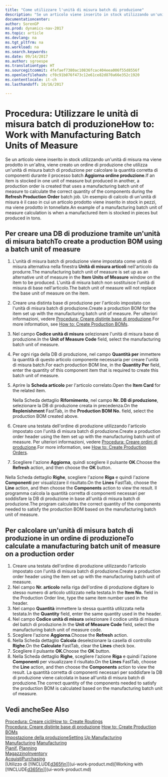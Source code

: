 ```yaml
---
title: "Come utilizzare l'unità di misura batch di produzione"
description: "Se un articolo viene inserito in stock utilizzando un'unità di misura ma viene prodotto in un'altra, l'ordine di produzione deve utilizzare un'unità di misura batch di produzione per calcolare la quantità corretta di componenti. Un esempio di calcolo di un'unità di misura è il caso in cui un articolo prodotto viene inserito in stock in pezzi, ma viene prodotto in tonnellate."
documentationcenter: 
author: SorenGP
ms.prod: dynamics-nav-2017
ms.topic: article
ms.devlang: na
ms.tgt_pltfrm: na
ms.workload: na
ms.search.keywords: 
ms.date: 09/14/2017
ms.author: sgroespe
ms.translationtype: HT
ms.sourcegitcommit: 4fefaef7380ac10836fcac404eea006f55d8556f
ms.openlocfilehash: cf0c91b076f473c12e61ce82d870a66e352c1920
ms.contentlocale: it-ch
ms.lasthandoff: 10/16/2017

---
```

# <a name="how-to-work-with-manufacturing-batch-units-of-measure"></a><span data-ttu-id="c36c4-104">Procedura: Utilizzare le unità di misura batch di produzione</span><span class="sxs-lookup"><span data-stu-id="c36c4-104">How to: Work with Manufacturing Batch Units of Measure</span></span>
<span data-ttu-id="c36c4-105">Se un articolo viene inserito in stock utilizzando un'unità di misura ma viene prodotto in un'altra, viene creato un ordine di produzione che utilizza un'unità di misura batch di produzione per calcolare la quantità corretta di componenti durante il processo batch **Aggiorna ordine produzione**.</span><span class="sxs-lookup"><span data-stu-id="c36c4-105">If an item is stocked in one unit of measure but produced in another, a production order is created that uses a manufacturing batch unit of measure to calculate the correct quantity of the components during the **Refresh Production Order** batch job.</span></span> <span data-ttu-id="c36c4-106">Un esempio di calcolo di un'unità di misura è il caso in cui un articolo prodotto viene inserito in stock in pezzi, ma viene prodotto in tonnellate.</span><span class="sxs-lookup"><span data-stu-id="c36c4-106">An example of a manufacturing batch unit of measure calculation is when a manufactured item is stocked in pieces but produced in tons.</span></span>  

## <a name="to-create-a-production-bom-using-a-batch-unit-of-measure"></a><span data-ttu-id="c36c4-107">Per creare una DB di produzione tramite un'unità di misura batch</span><span class="sxs-lookup"><span data-stu-id="c36c4-107">To create a production BOM using a batch unit of measure</span></span>  
1.  <span data-ttu-id="c36c4-108">L'unità di misura batch di produzione viene impostata come unità di misura alternativa nella finestra **Unità di misura articoli** nell'articolo da produrre.</span><span class="sxs-lookup"><span data-stu-id="c36c4-108">The manufacturing batch unit of measure is set up as an alternative unit of measure in the **Item Units of Measure** window on the item to be produced.</span></span> <span data-ttu-id="c36c4-109">L'unità di misura batch non sostituisce l'unità di misura di base nell'articolo.</span><span class="sxs-lookup"><span data-stu-id="c36c4-109">The batch unit of measure will not replace the base unit of measure on the item.</span></span>  
2.  <span data-ttu-id="c36c4-110">Creare una distinta base di produzione per l'articolo impostato con l'unità di misura batch di produzione.</span><span class="sxs-lookup"><span data-stu-id="c36c4-110">Create a production BOM for the item set up with the manufacturing batch unit of measure.</span></span> <span data-ttu-id="c36c4-111">Per ulteriori informazioni, vedere [Procedura: Creare distinte base di produzione](production-how-to-create-production-boms.md).</span><span class="sxs-lookup"><span data-stu-id="c36c4-111">For more information, see [How to: Create Production BOMs](production-how-to-create-production-boms.md).</span></span>  
3.  <span data-ttu-id="c36c4-112">Nel campo **Codice unità di misura** selezionare l'unità di misura base di produzione.</span><span class="sxs-lookup"><span data-stu-id="c36c4-112">In the **Unit of Measure Code** field, select the manufacturing batch unit of measure.</span></span>  
4.  <span data-ttu-id="c36c4-113">Per ogni riga della DB di produzione, nel campo **Quantità per** immettere la quantità di questo articolo componente necessaria per creare l'unità di misura batch.</span><span class="sxs-lookup"><span data-stu-id="c36c4-113">For each production BOM line, in the **Quantity Per** field, enter the quantity of this component item that is required to create this batch unit of measure.</span></span>  
5.  <span data-ttu-id="c36c4-114">Aprire la **Scheda articolo** per l'articolo correlato.</span><span class="sxs-lookup"><span data-stu-id="c36c4-114">Open the **Item Card** for the related item.</span></span>  

    <span data-ttu-id="c36c4-115">Nella Scheda dettaglio **Rifornimento**, nel campo **Nr. DB di produzione**, selezionare la DB di produzione creata in precedenza.</span><span class="sxs-lookup"><span data-stu-id="c36c4-115">On the **Replenishment** FastTab, in the **Production BOM No.** field, select the production BOM created above.</span></span>  
6.  <span data-ttu-id="c36c4-116">Creare una testata dell'ordine di produzione utilizzando l'articolo impostato con l'unità di misura batch di produzione.</span><span class="sxs-lookup"><span data-stu-id="c36c4-116">Create a production order header using the item set up with the manufacturing batch unit of measure.</span></span> <span data-ttu-id="c36c4-117">Per ulteriori informazioni, vedere [Procedura: Creare ordini di produzione](production-how-to-create-production-orders.md).</span><span class="sxs-lookup"><span data-stu-id="c36c4-117">For more information, see [How to: Create Production Orders](production-how-to-create-production-orders.md).</span></span>  
7.  <span data-ttu-id="c36c4-118">Scegliere l'azione **Aggiorna**, quindi scegliere il pulsante **OK**.</span><span class="sxs-lookup"><span data-stu-id="c36c4-118">Choose the **Refresh** action, and then choose  the **OK** button.</span></span>  

<span data-ttu-id="c36c4-119">Nella Scheda dettaglio **Righe**, scegliere l'azione **Riga** e quindi l'azione **Componenti** per visualizzare il risultato.</span><span class="sxs-lookup"><span data-stu-id="c36c4-119">On the **Lines** FastTab, choose the **Line** action, and then choose the **Components** action to view the result.</span></span> <span data-ttu-id="c36c4-120">Il programma calcola la quantità corretta di componenti necessari per soddisfare la DB di produzione in base all'unità di misura batch di produzione.</span><span class="sxs-lookup"><span data-stu-id="c36c4-120">The program calculates the correct quantity of the components needed to satisfy the production BOM based on the manufacturing batch unit of measure.</span></span>  

## <a name="to-calculate-a-manufacturing-batch-unit-of-measure-on-a-production-order"></a><span data-ttu-id="c36c4-121">Per calcolare un'unità di misura batch di produzione in un ordine di produzione</span><span class="sxs-lookup"><span data-stu-id="c36c4-121">To calculate a manufacturing batch unit of measure on a production order</span></span>  
1.  <span data-ttu-id="c36c4-122">Creare una testata dell'ordine di produzione utilizzando l'articolo impostato con l'unità di misura batch di produzione.</span><span class="sxs-lookup"><span data-stu-id="c36c4-122">Create a production order header using the item set up with the manufacturing batch unit of measure.</span></span>  
2.  <span data-ttu-id="c36c4-123">Nel campo **Nr. articolo** nella riga dell'ordine di produzione digitare lo stesso numero di articolo utilizzato nella testata.</span><span class="sxs-lookup"><span data-stu-id="c36c4-123">In the **Item No.** field in the Production Order line, type the same item number used in the header.</span></span>  
3.  <span data-ttu-id="c36c4-124">Nel campo **Quantità** immettere la stessa quantità utilizzata nella testata.</span><span class="sxs-lookup"><span data-stu-id="c36c4-124">In the **Quantity** field, enter the same quantity used in the header.</span></span>  
4.  <span data-ttu-id="c36c4-125">Nel campo **Codice unità di misura** selezionare il codice unità di misura del batch di produzione.</span><span class="sxs-lookup"><span data-stu-id="c36c4-125">In the **Unit of Measure Code** field, select the manufacturing batch unit of measure code.</span></span>  
5.  <span data-ttu-id="c36c4-126">Scegliere l'azione **Aggiorna**.</span><span class="sxs-lookup"><span data-stu-id="c36c4-126">Choose the **Refresh** action.</span></span>
6.  <span data-ttu-id="c36c4-127">Nella Scheda dettaglio **Calcola** deselezionare la casella di controllo **Righe**.</span><span class="sxs-lookup"><span data-stu-id="c36c4-127">On the **Calculate** FastTab, clear the **Lines** check box.</span></span>  
7.  <span data-ttu-id="c36c4-128">Scegliere il pulsante **OK**.</span><span class="sxs-lookup"><span data-stu-id="c36c4-128">Choose the **OK** button.</span></span>  
8.  <span data-ttu-id="c36c4-129">Nella Scheda dettaglio **Righe**, scegliere l'azione **Riga** e quindi l'azione **Componenti** per visualizzare il risultato.</span><span class="sxs-lookup"><span data-stu-id="c36c4-129">On the **Lines** FastTab, choose the **Line** action, and then choose the **Components** action to view the result.</span></span> <span data-ttu-id="c36c4-130">La quantità corretta di componenti necessari per soddisfare la DB di produzione viene calcolata in base all'unità di misura batch di produzione.</span><span class="sxs-lookup"><span data-stu-id="c36c4-130">The correct quantity of the components needed to satisfy the production BOM is calculated based on the manufacturing batch unit of measure.</span></span>  

## <a name="see-also"></a><span data-ttu-id="c36c4-131">Vedi anche</span><span class="sxs-lookup"><span data-stu-id="c36c4-131">See Also</span></span>  
[<span data-ttu-id="c36c4-132">Procedura: Creare cicli</span><span class="sxs-lookup"><span data-stu-id="c36c4-132">How to: Create Routings</span></span>](production-how-to-create-routings.md)  
<span data-ttu-id="c36c4-133">[Procedura: Creare distinte base di produzione](production-how-to-create-production-boms.md)   </span><span class="sxs-lookup"><span data-stu-id="c36c4-133">[How to: Create Production BOMs](production-how-to-create-production-boms.md)   </span></span>  
[<span data-ttu-id="c36c4-134">Impostazione della produzione</span><span class="sxs-lookup"><span data-stu-id="c36c4-134">Setting Up Manufacturing</span></span>](production-configure-production-processes.md)  
<span data-ttu-id="c36c4-135">[Manufacturing](production-manage-manufacturing.md)  </span><span class="sxs-lookup"><span data-stu-id="c36c4-135">[Manufacturing](production-manage-manufacturing.md)  </span></span>  
<span data-ttu-id="c36c4-136">[Pianif.](production-planning.md) </span><span class="sxs-lookup"><span data-stu-id="c36c4-136">[Planning](production-planning.md) </span></span>  
[<span data-ttu-id="c36c4-137">Magazzino</span><span class="sxs-lookup"><span data-stu-id="c36c4-137">Inventory</span></span>](inventory-manage-inventory.md)  
[<span data-ttu-id="c36c4-138">Acquisti</span><span class="sxs-lookup"><span data-stu-id="c36c4-138">Purchasing</span></span>](purchasing-manage-purchasing.md)  
<span data-ttu-id="c36c4-139">[Utilizzo di [!INCLUDE[d365fin](includes/d365fin_md.md)]](ui-work-product.md)</span><span class="sxs-lookup"><span data-stu-id="c36c4-139">[Working with [!INCLUDE[d365fin](includes/d365fin_md.md)]](ui-work-product.md)</span></span>  


